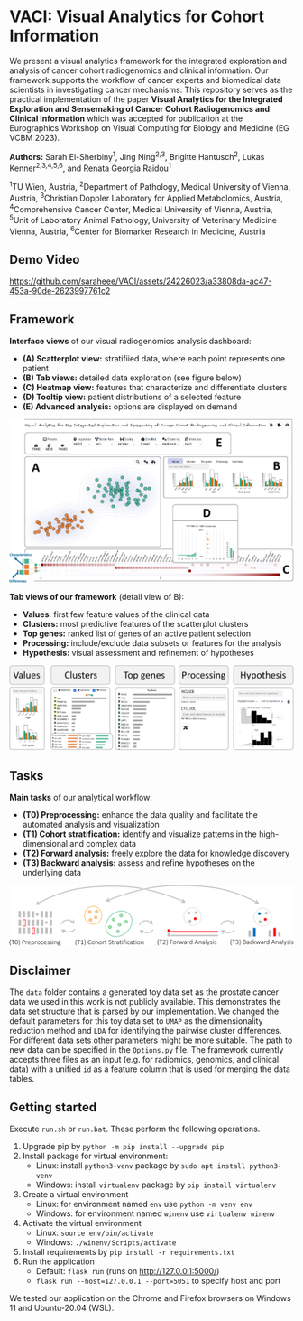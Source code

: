 # VACI: Visual Analytics for Cohort Information

We present a visual analytics framework for the integrated exploration and analysis of cancer cohort
radiogenomics and clinical information. Our framework supports the workflow of cancer experts and biomedical
data scientists in investigating cancer mechanisms. This repository serves as the practical implementation of
the paper **Visual Analytics for the Integrated Exploration and Sensemaking of Cancer Cohort Radiogenomics and
Clinical Information** which was accepted for publication at the Eurographics Workshop on Visual Computing for
Biology and Medicine (EG VCBM 2023).

**Authors:** Sarah El-Sherbiny<sup>1</sup>, Jing Ning<sup>2,3</sup>, Brigitte Hantusch<sup>2</sup>, Lukas Kenner<sup>2,3,4,5,6</sup>, and Renata Georgia Raidou<sup>1</sup>

<sup>1</sup>TU Wien, Austria,
<sup>2</sup>Department of Pathology, Medical University of Vienna, Austria,
<sup>3</sup>Christian Doppler Laboratory for Applied Metabolomics, Austria,
<sup>4</sup>Comprehensive Cancer Center, Medical University of Vienna, Austria,
<sup>5</sup>Unit of Laboratory Animal Pathology, University of Veterinary Medicine Vienna, Austria,
<sup>6</sup>Center for Biomarker Research in Medicine, Austria

## Demo Video

https://github.com/saraheee/VACI/assets/24226023/a33808da-ac47-453a-90de-2623997761c2


## Framework

**Interface views** of our visual radiogenomics analysis dashboard:
* **(A) Scatterplot view:** stratifiied data, where each point represents one patient
* **(B) Tab views:** detailed data exploration (see figure below)
* **(C) Heatmap view:** features that characterize and differentiate clusters
* **(D) Tooltip view:** patient distributions of a selected feature
* **(E) Advanced analysis:** options are displayed on demand

![](res/framework-overview.png)

**Tab views of our framework** (detail view of B):
* **Values**: first few feature values of the clinical data
* **Clusters:** most predictive features of the scatterplot clusters
* **Top genes:** ranked list of genes of an active patient selection
* **Processing:** include/exclude data subsets or features for the analysis
* **Hypothesis:** visual assessment and refinement of hypotheses

![](res/framework-tabs.png)

## Tasks
**Main tasks** of our analytical workflow:
* **(T0) Preprocessing:** enhance the data quality and facilitate the automated analysis and visualization
* **(T1) Cohort stratification:** identify and visualize patterns in the high-dimensional and complex data
* **(T2) Forward analysis:** freely explore the data for knowledge discovery
* **(T3) Backward analysis:** assess and refine hypotheses on the underlying data

![](res/task-workflow.png)

## Disclaimer

The `data` folder contains a generated toy data set as the prostate cancer data we used in this work is not publicly
available. This demonstrates the data set structure that is parsed by our implementation. We changed the default
parameters for this toy data set to `UMAP` as the dimensionality reduction method and `LDA` for identifying the pairwise
cluster differences. For different data sets other parameters might be more suitable. The path to new data can be
specified in the `Options.py` file. The framework currently accepts three files as an input (e.g. for radiomics,
genomics, and clinical data) with a unified `id` as a feature column that is used for merging the data tables.

## Getting started

Execute `run.sh` or `run.bat`. These perform the following operations.

1. Upgrade pip by `python -m pip install --upgrade pip`
2. Install package for virtual environment:
   - Linux: install `python3-venv` package by `sudo apt install python3-venv`
   - Windows: install `virtualenv` package by `pip install virtualenv`
3. Create a virtual environment
   - Linux: for environment named `env` use `python -m venv env`
   - Windows: for environment named `winenv` use `virtualenv winenv`
4. Activate the virtual environment
   - Linux: `source env/bin/activate`
   - Windows: `./winenv/Scripts/activate`
5. Install requirements by `pip install -r requirements.txt`
6. Run the application
   - Default: `flask run` (runs on http://127.0.0.1:5000/)
   - `flask run --host=127.0.0.1 --port=5051` to specify host and port

We tested our application on the Chrome and Firefox browsers on Windows 11 and Ubuntu-20.04 (WSL).
